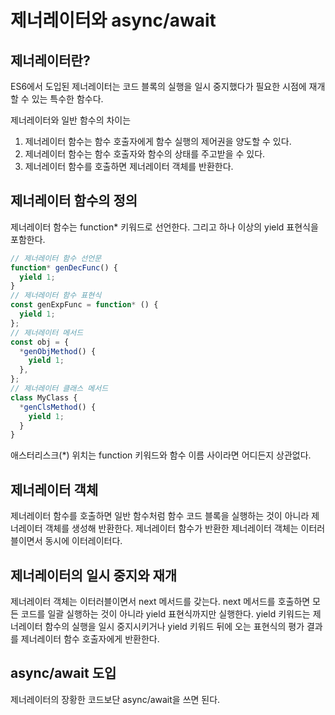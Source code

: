 # 제너레이터와 async/await

## 제너레이터란?

ES6에서 도입된 제너레이터는 코드 블록의 실행을 일시 중지했다가 필요한 시점에 재개할 수 있는 특수한 함수다.

제너레이터와 일반 함수의 차이는

1. 제너레이터 함수는 함수 호출자에게 함수 실행의 제어권을 양도할 수 있다.
2. 제너레이터 함수는 함수 호출자와 함수의 상태를 주고받을 수 있다.
3. 제너레이터 함수를 호출하면 제너레이터 객체를 반환한다.

## 제너레이터 함수의 정의

제너레이터 함수는 function\* 키워드로 선언한다. 그리고 하나 이상의 yield 표현식을 포함한다.

```js
// 제너레이터 함수 선언문
function* genDecFunc() {
  yield 1;
}
// 제너레이터 함수 표현식
const genExpFunc = function* () {
  yield 1;
};
// 제너레이터 메서드
const obj = {
  *genObjMethod() {
    yield 1;
  },
};
// 제너레이터 클래스 메서드
class MyClass {
  *genClsMethod() {
    yield 1;
  }
}
```

애스터리스크(\*) 위치는 function 키워드와 함수 이름 사이라면 어디든지 상관없다.

## 제너레이터 객체

제너레이터 함수를 호출하면 일반 함수처럼 함수 코드 블록을 실행하는 것이 아니라 제너레이터 객체를 생성해 반환한다. 제너레이터 함수가 반환한 제너레이터 객체는 이터러블이면서 동시에 이터레이터다.

## 제너레이터의 일시 중지와 재개

제너레이터 객체는 이터러블이면서 next 메서드를 갖는다. next 메서드를 호출하면 모든 코드를 일괄 실행하는 것이 아니라 yield 표현식까지만 실행한다. yield 키워드는 제너레이터 함수의 실행을 일시 중지시키거나 yield 키워드 뒤에 오는 표현식의 평가 결과를 제너레이터 함수 호출자에게 반환한다.

## async/await 도입

제너레이터의 장황한 코드보단 async/await을 쓰면 된다.
